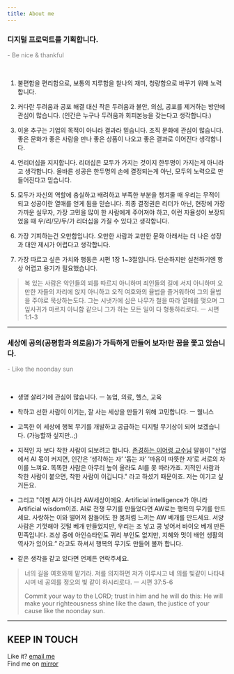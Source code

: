 ```yaml
---
title: About me
---
```



### 디지털 프로덕트를 기획합니다.

<font color="gray">- Be nice & thankful </font>

<br>


1. 불편함을 편리함으로, 
보통의 지루함을 찰나의 재미, 청량함으로 바꾸기 위해 노력합니다. 

2. 커다란 두려움과 공포 해결 대신 작은 두려움과 불안, 의심, 공포를 제거하는 방안에 관심이 많습니다. (인간은 누구나 두려움과 회피본능을 갖는다고 생각합니다.)

3. 이윤 추구는 기업의 목적이 아니라 결과라 믿습니다. 조직 문화에 관심이 많습니다. 좋은 문화가 좋은 사람을 만나 좋은 상품이 나오고 좋은 결과로 이어진다 생각합니다.

4. 언리더십을 지지합니다. 리더십은 모두가 가지는 것이지 한두명이 가지는게 아니라고 생각합니다. 올바른 성공은 한두명의 손에 결정되는게 아닌, 모두의 노력으로 만들어진다고 믿습니다.

5. 모두가 자신의 역할에 충실하고 배려하고 부족한 부분을 챙겨줄 때 우리는 무적이 되고 성공이란 열매를 얻게 됨을 믿습니다. 최종 결정권은 리더가 아닌, 현장에 가장 가까운 실무자, 가장 고민을 많이 한 사람에게 주어져야 하고, 이런 자율성이 보장되었을 때 우/리/모/두/가 리더십을 가질 수 있다고 생각합니다.

6. 가장 기피하는건 오만함입니다. 오만한 사람과 교만한 문화 아래서는 더 나은 성장과 대안 제시가 어렵다고 생각합니다.

7. 가장 따르고 싶은 가치와 행동은 시편 1장 1~3절입니다. 단순하지만 실천하기엔 항상 어렵고 용기가 필요했습니다.


>복 있는 사람은 악인들의 꾀를 따르지 아니하며 죄인들의 길에 서지 아니하며 오만한 자들의 자리에 앉지 아니하고 오직 여호와의 율법을 즐거워하여 그의 율법을 주야로 묵상하는도다. 그는 시냇가에 심은 나무가 철을 따라 열매를 맺으며 그 잎사귀가 마르지 아니함 같으니 그가 하는 모든 일이 다 형통하리로다.  ㅡ 시편 1:1-3


---

### 세상에 공의(공평함과 의로움)가 가득하게 만들어 보자!란 꿈을 쫓고 있습니다.

<font color="gray">- Like the noonday sun </font>

<br>

- 생명 살리기에 관심이 많습니다. ㅡ 농업, 의료, 헬스, 교육


- 착하고 선한 사람이 이기는, 잘 사는 세상을 만들기 위해 고민합니다. ㅡ 웰니스

- 고독한 이 세상에 행복 무기를 개발하고 공급하는 디지털 무기상이 되어 보겠습니다. (가능할까 싶지만..;)  
 
 - 지적인 자 보다 착한 사람이 되보려고 합니다. [존경하는 이어령 교수님](https://biz.chosun.com/notice/interstellar/2022/01/01/6NTPJJ7EORHQLOONBANIV6VDM4/) 말씀이 "산업에서 AI 몫이 커지면, 인간은 ‘생각하는 자’ ‘돕는 자’ ’마음이 따뜻한 자’로 서로의 차이를 느껴요. 똑똑한 사람은 아무리 높이 올라도 AI를 못 따라가죠. 지적인 사람과 착한 사람이 붙으면, 착한 사람이 이깁니다." 라고 하셨기 때문이죠. 저는 이기고 싶거든요.

 - 그리고 "이젠 AI가 아니라 AW세상이에요. Artificial intelligence가 아니라 Artificial wisdom이죠. AI로 전쟁 무기를 만들었다면 AW로는 행복의 무기를 만드세요. 사랑하는 이와 떨어져 잠들어도 한 몸처럼 느끼는 AW 베개를 만드세요. 서양 사람은 기껏해야 깃털 베개 만들었지만, 우리는 조 넣고 콩 넣어서 바이오 베개 만든 민족입니다. 조상 중에 아인슈타인도 퀴리 부인도 없지만, 지혜와 멋이 배인 생활의 역사가 있어요.” 라고도 하셔서 행복의 무기도 만들어 볼까 합니다.

 - 같은 생각을 같고 있다면 언제든 연락주세요.



> 너의 길을 여호와께 맡기라. 저를 의지하면 저가 이루시고 네 의를 빛같이 나타내시며 네 공의를 정오의 빛 같이 하시리로다. ㅡ 시편 37:5-6
> 
>Commit your way to the LORD; trust in him and he will do this: He will make your righteousness shine like the dawn, the justice of your cause like the noonday sun.


---

## KEEP IN TOUCH

Like it? [email me](https://forms.gle/zS8cvzkb2wZ76KaH6)<br/>
Find me on [mirror](https://mirror.xyz/0x2f5AB15E3e00885ba6602F286c489fB224914b8a) 
